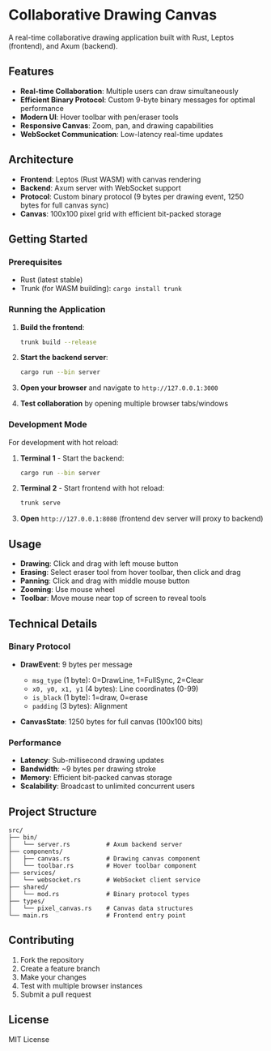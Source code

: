 # Collaborative Drawing Canvas

A real-time collaborative drawing application built with Rust, Leptos (frontend), and Axum (backend).

## Features

- **Real-time Collaboration**: Multiple users can draw simultaneously
- **Efficient Binary Protocol**: Custom 9-byte binary messages for optimal performance
- **Modern UI**: Hover toolbar with pen/eraser tools
- **Responsive Canvas**: Zoom, pan, and drawing capabilities
- **WebSocket Communication**: Low-latency real-time updates

## Architecture

- **Frontend**: Leptos (Rust WASM) with canvas rendering
- **Backend**: Axum server with WebSocket support
- **Protocol**: Custom binary protocol (9 bytes per drawing event, 1250 bytes for full canvas sync)
- **Canvas**: 100x100 pixel grid with efficient bit-packed storage

## Getting Started

### Prerequisites

- Rust (latest stable)
- Trunk (for WASM building): `cargo install trunk`

### Running the Application

1. **Build the frontend**:
   ```bash
   trunk build --release
   ```

2. **Start the backend server**:
   ```bash
   cargo run --bin server
   ```

3. **Open your browser** and navigate to `http://127.0.0.1:3000`

4. **Test collaboration** by opening multiple browser tabs/windows

### Development Mode

For development with hot reload:

1. **Terminal 1** - Start the backend:
   ```bash
   cargo run --bin server
   ```

2. **Terminal 2** - Start frontend with hot reload:
   ```bash
   trunk serve
   ```

3. **Open** `http://127.0.0.1:8080` (frontend dev server will proxy to backend)

## Usage

- **Drawing**: Click and drag with left mouse button
- **Erasing**: Select eraser tool from hover toolbar, then click and drag
- **Panning**: Click and drag with middle mouse button
- **Zooming**: Use mouse wheel
- **Toolbar**: Move mouse near top of screen to reveal tools

## Technical Details

### Binary Protocol

- **DrawEvent**: 9 bytes per message
  - `msg_type` (1 byte): 0=DrawLine, 1=FullSync, 2=Clear
  - `x0, y0, x1, y1` (4 bytes): Line coordinates (0-99)
  - `is_black` (1 byte): 1=draw, 0=erase
  - `padding` (3 bytes): Alignment

- **CanvasState**: 1250 bytes for full canvas (100x100 bits)

### Performance

- **Latency**: Sub-millisecond drawing updates
- **Bandwidth**: ~9 bytes per drawing stroke
- **Memory**: Efficient bit-packed canvas storage
- **Scalability**: Broadcast to unlimited concurrent users

## Project Structure

```
src/
├── bin/
│   └── server.rs          # Axum backend server
├── components/
│   ├── canvas.rs          # Drawing canvas component
│   └── toolbar.rs         # Hover toolbar component
├── services/
│   └── websocket.rs       # WebSocket client service
├── shared/
│   └── mod.rs             # Binary protocol types
├── types/
│   └── pixel_canvas.rs    # Canvas data structures
└── main.rs                # Frontend entry point
```

## Contributing

1. Fork the repository
2. Create a feature branch
3. Make your changes
4. Test with multiple browser instances
5. Submit a pull request

## License

MIT License
